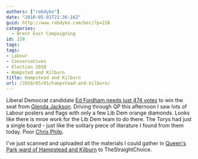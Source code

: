 ```yaml
---
authors: ["robdyke"]
date: "2010-05-01T21:36:16Z"
guid: http://www.robdyke.com/bec/?p=228
categories:
  - Brent East Campaigning
id: 228
tags:
tags:
- Labour
- Conservatives
- Election 2010
- Hampsted and Kilburn
title: Hampstead and Kilburn
url: /2010/05/01/hampstead-and-kilburn/
---
```

Liberal Democrat candidate [Ed Fordham needs just 474 votes](http://hampsteadandkilburn.org.uk/) to win the seat from [Glenda Jackson](http://www.glenda-jackson.co.uk/). Driving through QP this afternoon I saw lots of Labour posters and flags with only a few Lib Dem orange diamonds. Looks like there is mroe work for the Lib Dem team to do there. The Torys had just a single board - just like the solitary piece of literature I found from them today. Poor [Chris Philp](http://www.chrisphilp.com/).

I've just scanned and uploaded all the materials I could gather in [Queen's Park ward of Hampstead and Kilburn](http://www.thestraightchoice.org/constituencies/hampstead_and_kilburn/) to TheStraightChoice.
